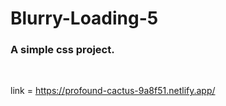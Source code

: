 # Blurry-Loading-5

<h3>
A simple css project.
</h3>

<br> 

link = https://profound-cactus-9a8f51.netlify.app/
